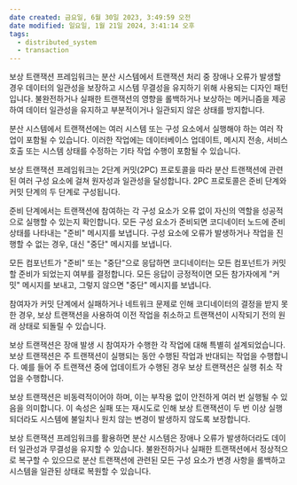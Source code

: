 ```yaml
---
date created: 금요일, 6월 30일 2023, 3:49:59 오전
date modified: 일요일, 1월 21일 2024, 3:41:14 오후
tags:
  - distributed_system
  - transaction
---
```


보상 트랜잭션 프레임워크는 분산 시스템에서 트랜잭션 처리 중 장애나 오류가 발생할 경우 데이터의 일관성을 보장하고 시스템 무결성을 유지하기 위해 사용되는 디자인 패턴입니다. 불완전하거나 실패한 트랜잭션의 영향을 롤백하거나 보상하는 메커니즘을 제공하여 데이터 일관성을 유지하고 부분적이거나 일관되지 않은 상태를 방지합니다.

분산 시스템에서 트랜잭션에는 여러 시스템 또는 구성 요소에서 실행해야 하는 여러 작업이 포함될 수 있습니다. 이러한 작업에는 데이터베이스 업데이트, 메시지 전송, 서비스 호출 또는 시스템 상태를 수정하는 기타 작업 수행이 포함될 수 있습니다.

보상 트랜잭션 프레임워크는 2단계 커밋(2PC) 프로토콜을 따라 분산 트랜잭션에 관련된 여러 구성 요소에 걸쳐 원자성과 일관성을 달성합니다. 2PC 프로토콜은 준비 단계와 커밋 단계의 두 단계로 구성됩니다.

준비 단계에서는 트랜잭션에 참여하는 각 구성 요소가 오류 없이 자신의 역할을 성공적으로 실행할 수 있는지 확인합니다. 모든 구성 요소가 준비되면 코디네이터 노드에 준비 상태를 나타내는 "준비" 메시지를 보냅니다. 구성 요소에 오류가 발생하거나 작업을 진행할 수 없는 경우, 대신 "중단" 메시지를 보냅니다.

모든 컴포넌트가 "준비" 또는 "중단"으로 응답하면 코디네이터는 모든 컴포넌트가 커밋할 준비가 되었는지 여부를 결정합니다. 모든 응답이 긍정적이면 모든 참가자에게 "커밋" 메시지를 보내고, 그렇지 않으면 "중단" 메시지를 보냅니다.

참여자가 커밋 단계에서 실패하거나 네트워크 문제로 인해 코디네이터의 결정을 받지 못한 경우, 보상 트랜잭션을 사용하여 이전 작업을 취소하고 트랜잭션이 시작되기 전의 원래 상태로 되돌릴 수 있습니다.

보상 트랜잭션은 장애 발생 시 참여자가 수행한 각 작업에 대해 특별히 설계되었습니다. 보상 트랜잭션은 주 트랜잭션이 실행되는 동안 수행된 작업과 반대되는 작업을 수행합니다. 예를 들어 주 트랜잭션 중에 업데이트가 수행된 경우 보상 트랜잭션은 실행 취소 작업을 수행합니다.

보상 트랜잭션은 비동력적이어야 하며, 이는 부작용 없이 안전하게 여러 번 실행될 수 있음을 의미합니다. 이 속성은 실패 또는 재시도로 인해 보상 트랜잭션이 두 번 이상 실행되더라도 시스템에 불일치나 원치 않는 변경이 발생하지 않도록 보장합니다.

보상 트랜잭션 프레임워크를 활용하면 분산 시스템은 장애나 오류가 발생하더라도 데이터 일관성과 무결성을 유지할 수 있습니다. 불완전하거나 실패한 트랜잭션에서 정상적으로 복구할 수 있으므로 분산 트랜잭션에 관련된 모든 구성 요소가 변경 사항을 롤백하고 시스템을 일관된 상태로 복원할 수 있습니다.